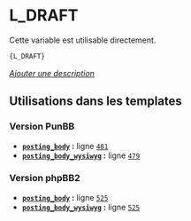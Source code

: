# L_DRAFT


Cette variable est utilisable directement.

```html
{L_DRAFT}
```

[*Ajouter une description*](https://fa-tvars.appspot.com/var/L_DRAFT)

## Utilisations dans les templates

### Version PunBB
* __[`posting_body`](../tpl/var/punbb/posting_body.md#readme) :__ ligne [`481`](../tpl/src/punbb/posting_body.tpl#L481)
* __[`posting_body_wysiwyg`](../tpl/var/punbb/posting_body_wysiwyg.md#readme) :__ ligne [`479`](../tpl/src/punbb/posting_body_wysiwyg.tpl#L479)

### Version phpBB2
* __[`posting_body`](../tpl/var/subsilver/posting_body.md#readme) :__ ligne [`525`](../tpl/src/subsilver/posting_body.tpl#L525)
* __[`posting_body_wysiwyg`](../tpl/var/subsilver/posting_body_wysiwyg.md#readme) :__ ligne [`525`](../tpl/src/subsilver/posting_body_wysiwyg.tpl#L525)